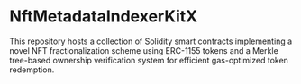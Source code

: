 # NftMetadataIndexerKitX
This repository hosts a collection of Solidity smart contracts implementing a novel NFT fractionalization scheme using ERC-1155 tokens and a Merkle tree-based ownership verification system for efficient gas-optimized token redemption.
